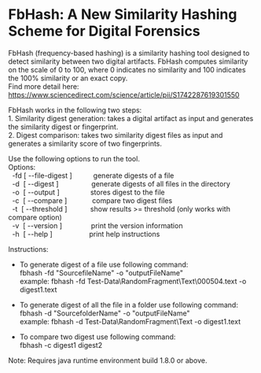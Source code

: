 # FbHash: A New Similarity Hashing Scheme for Digital Forensics
FbHash (frequency-based hashing) is a similarity hashing tool designed to detect similarity between two digital artifacts.  FbHash computes similarity on the scale of 0 to 100, where 0 indicates no similarity and 100 indicates the 100% similarity or an exact copy.<br /> 
Find more detail here: https://www.sciencedirect.com/science/article/pii/S1742287619301550

FbHash works in the following two steps:<br />
		1. Similarity digest generation:  takes a digital artifact as input and generates the similarity digest or fingerprint.<br />
		2. Digest comparison:  takes two similarity digest files as input and generates a similarity score of two fingerprints.<br />

Use the following options to run the tool.<br />
Options:<br />
  -fd [ --file-digest ]           generate digests of a file<br />
  -d  [ --digest ]                 generate digests of all files in the directory<br />
  -o  [ --output ]                stores digest to the file<br />
  -c  [ --compare ]             compare two digest files<br />
  -t  [ --threshold ]            show results >= threshold (only works with compare option)<br />
  -v  [ --version ]                  print the version information<br />
  -h  [ --help ]                      print help instructions<br />
  
  
  Instructions:<br />
  - To generate digest of a file use following command:<br />
  fbhash -fd "SourcefileName" -o "outputFileName"<br />
  example: fbhash -fd Test-Data\RandomFragment\Text\000504.text -o digest1.text<br />
    
  - To generate digest of all the file in a folder use following command:<br />
  fbhash -d "SourcefolderName" -o "outputFileName"<br />
  example: fbhash -d Test-Data\RandomFragment\Text -o digest1.text<br />
  
  - To compare two digest use following command:<br />
  fbhash -c digest1 digest2<br />
  
  
  Note: Requires java runtime environment build 1.8.0 or above.
